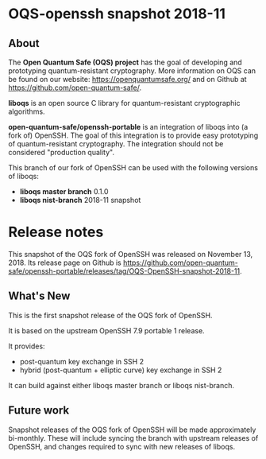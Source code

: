 OQS-openssh snapshot 2018-11
============================

About
-----

The **Open Quantum Safe (OQS) project** has the goal of developing and prototyping quantum-resistant cryptography.  More information on OQS can be found on our website: https://openquantumsafe.org/ and on Github at https://github.com/open-quantum-safe/.  

**liboqs** is an open source C library for quantum-resistant cryptographic algorithms.  

**open-quantum-safe/openssh-portable** is an integration of liboqs into (a fork of) OpenSSH.  The goal of this integration is to provide easy prototyping of quantum-resistant cryptography.  The integration should not be considered "production quality".

This branch of our fork of OpenSSH can be used with the following versions of liboqs:

- **liboqs master branch** 0.1.0
- **liboqs nist-branch** 2018-11 snapshot

Release notes
=============

This snapshot of the OQS fork of OpenSSH was released on November 13, 2018.  Its release page on Github is https://github.com/open-quantum-safe/openssh-portable/releases/tag/OQS-OpenSSH-snapshot-2018-11.

What's New
----------

This is the first snapshot release of the OQS fork of OpenSSH.

It is based on the upstream OpenSSH 7.9 portable 1 release.

It provides:

- post-quantum key exchange in SSH 2
- hybrid (post-quantum + elliptic curve) key exchange in SSH 2

It can build against either liboqs master branch or liboqs nist-branch.  

Future work
-----------

Snapshot releases of the OQS fork of OpenSSH will be made approximately bi-monthly.  These will include syncing the branch with upstream releases of OpenSSH, and changes required to sync with new releases of liboqs.
